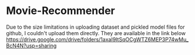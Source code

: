 # Movie-Recommender

Due to the size limitations in uploading dataset and pickled model files for github, I couldn't upload them directly. They are available in the link below
https://drive.google.com/drive/folders/1axaI9ItSqOCgWTZ6MEP3P74wMu_BcN4N?usp=sharing
